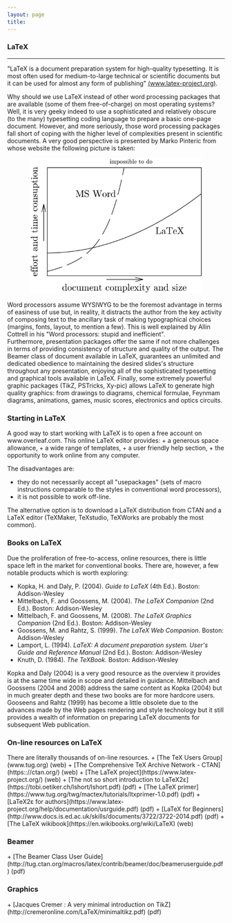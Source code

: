 ```yaml
---
layout: page
title:
---
```

<h3 id="latex">LaTeX</h3>
<hr />

"LaTeX is a document preparation system for high-quality typesetting. It is most often used for medium-to-large technical or scientific documents but it can be used for almost any form of publishing" [(www.latex-project.org)](https://www.latex-project.org/about/).

Why should we use LaTeX instead of other word processing packages that are available (some of them free-of-charge) on most operating systems? Well, it is very geeky indeed to use a sophisticated and relatively obscure (to the many) typesetting coding language to prepare a basic one-page document. However, and more seriously, those word processing packages fall short of coping with the higher level of complexities present in scientific documents. A very good perspective is presented by Marko Pinteric from whose website the following picture is taken:

<p align="center">
<img src="/images/latex_vs_word.gif" alt="" width="400">
</p>

Word processors assume WYSIWYG to be the foremost advantage in terms of easiness of use but, in reality, it distracts the author from the key activity of composing text to the ancillary task of making typographical choices (margins, fonts, layout, to mention a few). This is well explained by Allin Cottrell in his "Word processors: stupid and inefficient".  
Furthermore, presentation packages offer the same if not more challenges in terms of providing consistency of structure and quality of the output. The Beamer class of document available in LaTeX, guarantees an unlimited and dedicated obedience to maintaining the desired slides's structure throughout any presentation, enjoying all of the sophisticated typesetting and graphical tools available in LaTeX.
Finally, some extremely powerful graphic packages (TikZ, PSTricks, Xy-pic) allows LaTeX to generate high quality graphics: from drawings to diagrams, chemical formulae, Feynmam diagrams, animations, games, music scores, electronics and optics circuits.
<h3>Starting in LaTeX</h3>
A good way to start working with LaTeX is to open a free account on www.overleaf.com. This online LaTeX editor provides:
+ a generous space allowance,
+ a wide range of templates,
+ a user friendly help section,
+ the opportunity to work online from any computer.

The disadvantages are:
+ they do not necessarily accept all "usepackages" (sets of macro instructions comparable to the styles in conventional word processors),
+ it is not possible to work off-line.

The alternative option is to download a LaTeX distribution from CTAN and a LaTeX editor (TeXMaker, TeXstudio, TeXWorks are probably the most common).
<h3>Books on LaTeX</h3>

Due the proliferation of free-to-access, online resources, there is little space left in the market for conventional books. There are, however, a few notable products which is worth exploring:
+ Kopka, H. and Daly, P. (2004). _Guide to LaTeX_  (4th Ed.). Boston: Addison-Wesley
+ Mittelbach, F. and Goossens, M. (2004). _The LaTeX Companion_ (2nd Ed.). Boston: Addison-Wesley
+ Mittelbach, F. and Goossens, M. (2008). _The LaTeX Graphics Companion_ (2nd Ed.). Boston: Addison-Wesley
+ Goossens, M. and Rahtz, S. (1999). _The LaTeX Web Companion_. Boston: Addison-Wesley
+ Lamport, L. (1994). _LaTeX: A document preparation system. User's Guide and Reference Manual_ (2nd Ed.). Boston: Addison-Wesley
+ Knuth, D. (1984). _The TeXBook_. Boston: Addison-Wesley

Kopka and Daly (2004) is a very good resource as the overview it provides is at the same time wide in scope and detailed in guidance. Mittelbach and Goossens (2004 and 2008) address the same content as Kopka (2004) but in much greater depth and these two books are for more hardcore users. Gooseens and Rahtz (1999) has become a little obsolete due to the advances made by the Web pages rendering and style technology but it still provides a wealth of information on preparing LaTeX documents for subsequent Web publication.   

<h3>On-line resources on LaTeX</h3>
There are literally thousands of on-line resources. 
+ [The TeX Users Group](www.tug.org) (web)
+ [The Comprehensive TeX Archive Network - CTAN](https:://ctan.org/) (web)
+ [The LaTeX project](https://www.latex-project.org/) (web)
+ [The not so short introduction to LaTeX2ε](https://tobi.oetiker.ch/lshort/lshort.pdf) (pdf)
+ [The LaTeX primer](https://www.tug.org/twg/mactex/tutorials/ltxprimer-1.0.pdf) (pdf)
+ [LaTeX2ε for authors](https://www.latex-project.org/help/documentation/usrguide.pdf) (pdf)
+ [LaTeX for Beginners](http://www.docs.is.ed.ac.uk/skills/documents/3722/3722-2014.pdf) (pdf)
+ [The LaTeX wikibook](https://en.wikibooks.org/wiki/LaTeX) (web)

<h3>Beamer</h3>
+ [The Beamer Class User Guide](http://tug.ctan.org/macros/latex/contrib/beamer/doc/beameruserguide.pdf) (pdf)

<h3>Graphics</h3>
+ [Jacques Cremer : A very minimal introduction on TikZ](http://cremeronline.com/LaTeX/minimaltikz.pdf) (pdf)

